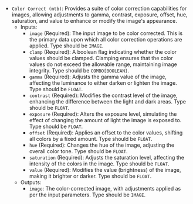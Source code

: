 - `Color Correct (mtb)`: Provides a suite of color correction capabilities for images, allowing adjustments to gamma, contrast, exposure, offset, hue, saturation, and value to enhance or modify the image's appearance.
    - Inputs:
        - `image` (Required): The input image to be color corrected. This is the primary data upon which all color correction operations are applied. Type should be `IMAGE`.
        - `clamp` (Required): A boolean flag indicating whether the color values should be clamped. Clamping ensures that the color values do not exceed the allowable range, maintaining image integrity. Type should be `COMBO[BOOLEAN]`.
        - `gamma` (Required): Adjusts the gamma value of the image, affecting the luminance to either darken or lighten the image. Type should be `FLOAT`.
        - `contrast` (Required): Modifies the contrast level of the image, enhancing the difference between the light and dark areas. Type should be `FLOAT`.
        - `exposure` (Required): Alters the exposure level, simulating the effect of changing the amount of light the image is exposed to. Type should be `FLOAT`.
        - `offset` (Required): Applies an offset to the color values, shifting all colors by a fixed amount. Type should be `FLOAT`.
        - `hue` (Required): Changes the hue of the image, adjusting the overall color tone. Type should be `FLOAT`.
        - `saturation` (Required): Adjusts the saturation level, affecting the intensity of the colors in the image. Type should be `FLOAT`.
        - `value` (Required): Modifies the value (brightness) of the image, making it brighter or darker. Type should be `FLOAT`.
    - Outputs:
        - `image`: The color-corrected image, with adjustments applied as per the input parameters. Type should be `IMAGE`.
